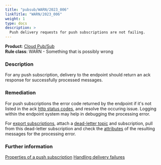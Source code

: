 ```yaml
---
title: "pubsub/WARN/2023_006"
linkTitle: "WARN/2023_006"
weight: 1
type: docs
description: >
  Push delivery requests for push subscriptions are not failing.
---
```


**Product**: [Cloud Pub/Sub](https://cloud.google.com/pubsub/)\
**Rule class**: WARN - Something that is possibly wrong

### Description

For any push subscription, delivery to the endpoint should return an ack
response for successfully processed messages.

### Remediation

For push subscriptions the error code returned by the endpoint if it's not
listed in the ack [http status codes](https://cloud.google.com/pubsub/docs/push#receive_push),
and resolve the occuring issue. Logging within the endpoint system may help in
debugging the processing error.

For [export subscriptions](https://cloud.google.com/pubsub/docs/subscription-overview#push_pull),
attach a [dead-letter topic](https://cloud.google.com/pubsub/docs/handling-failures#dead_letter_topic)
and subscription, pull from this dead-letter subscription and check the [attributes](https://cloud.google.com/pubsub/docs/handling-failures#track-delivery-attempts)
of the resulting messages for the processing error.

### Further information

[Properties of a push subscription](https://cloud.google.com/pubsub/docs/push#properties_of_a_push_subscription)
[Handling delivery failures](https://cloud.google.com/pubsub/docs/handling-failures)
